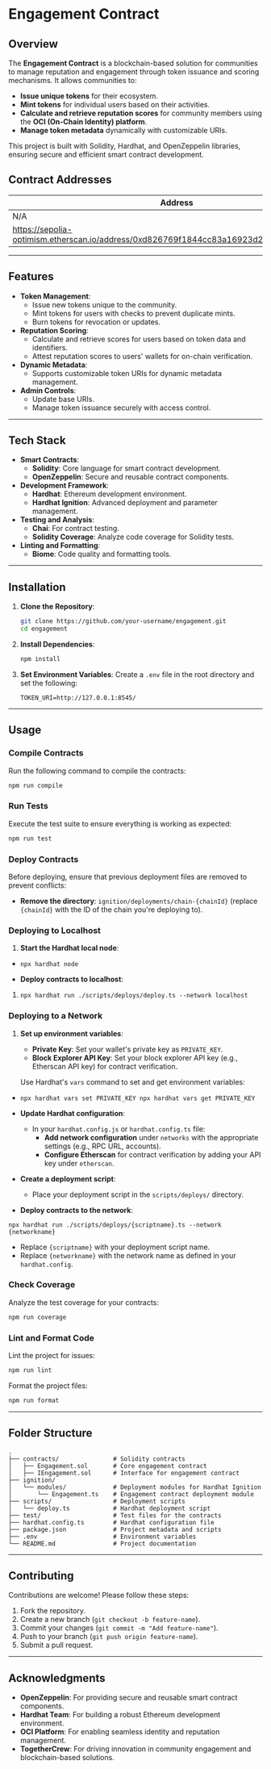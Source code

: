 # **Engagement Contract**

## **Overview**

The **Engagement Contract** is a blockchain-based solution for communities to manage reputation and engagement through token issuance and scoring mechanisms. It allows communities to:

- **Issue unique tokens** for their ecosystem.
- **Mint tokens** for individual users based on their activities.
- **Calculate and retrieve reputation scores** for community members using the **OCI (On-Chain Identity) platform**.
- **Manage token metadata** dynamically with customizable URIs.

This project is built with Solidity, Hardhat, and OpenZeppelin libraries, ensuring secure and efficient smart contract development.

## **Contract Addresses**

| Address                                                                                  | Network           |
| ---------------------------------------------------------------------------------------- | ----------------- |
| N/A                                                                                      | Sepolia           |
| https://sepolia-optimism.etherscan.io/address/0xd826769f1844cc83a16923d2aef8a479e62da732 | Optimisim Sepolia |

---

## **Features**

- **Token Management**:
  - Issue new tokens unique to the community.
  - Mint tokens for users with checks to prevent duplicate mints.
  - Burn tokens for revocation or updates.
- **Reputation Scoring**:
  - Calculate and retrieve scores for users based on token data and identifiers.
  - Attest reputation scores to users' wallets for on-chain verification.
- **Dynamic Metadata**:
  - Supports customizable token URIs for dynamic metadata management.
- **Admin Controls**:
  - Update base URIs.
  - Manage token issuance securely with access control.

---

## **Tech Stack**

- **Smart Contracts**:
  - **Solidity**: Core language for smart contract development.
  - **OpenZeppelin**: Secure and reusable contract components.
- **Development Framework**:
  - **Hardhat**: Ethereum development environment.
  - **Hardhat Ignition**: Advanced deployment and parameter management.
- **Testing and Analysis**:
  - **Chai**: For contract testing.
  - **Solidity Coverage**: Analyze code coverage for Solidity tests.
- **Linting and Formatting**:
  - **Biome**: Code quality and formatting tools.

---

## **Installation**

1. **Clone the Repository**:

   ```bash
   git clone https://github.com/your-username/engagement.git
   cd engagement
   ```

2. **Install Dependencies**:

   ```bash
   npm install
   ```

3. **Set Environment Variables**:
   Create a `.env` file in the root directory and set the following:
   ```plaintext
   TOKEN_URI=http://127.0.0.1:8545/
   ```

---

## **Usage**

### **Compile Contracts**

Run the following command to compile the contracts:

```bash
npm run compile
```

### **Run Tests**

Execute the test suite to ensure everything is working as expected:

```bash
npm run test
```

### **Deploy Contracts**

Before deploying, ensure that previous deployment files are removed to prevent conflicts:

- **Remove the directory**: `ignition/deployments/chain-{chainId}` (replace `{chainId}` with the ID of the chain you're deploying to).

### Deploying to Localhost

1.  **Start the Hardhat local node**:

- `npx hardhat node`

- **Deploy contracts to localhost**:

1.  `npx hardhat run ./scripts/deploys/deploy.ts --network localhost`

### Deploying to a Network

1.  **Set up environment variables**:

    - **Private Key**: Set your wallet's private key as `PRIVATE_KEY`.
    - **Block Explorer API Key**: Set your block explorer API key (e.g., Etherscan API key) for contract verification.

    Use Hardhat's `vars` command to set and get environment variables:

- `npx hardhat vars set PRIVATE_KEY
npx hardhat vars get PRIVATE_KEY`
- **Update Hardhat configuration**:

  - In your `hardhat.config.js` or `hardhat.config.ts` file:
    - **Add network configuration** under `networks` with the appropriate settings (e.g., RPC URL, accounts).
    - **Configure Etherscan** for contract verification by adding your API key under `etherscan`.

- **Create a deployment script**:

  - Place your deployment script in the `scripts/deploys/` directory.

- **Deploy contracts to the network**:

`npx hardhat run ./scripts/deploys/{scriptname}.ts --network {networkname}`

- Replace `{scriptname}` with your deployment script name.
- Replace `{networkname}` with the network name as defined in your `hardhat.config`.

### **Check Coverage**

Analyze the test coverage for your contracts:

```bash
npm run coverage
```

### **Lint and Format Code**

Lint the project for issues:

```bash
npm run lint
```

Format the project files:

```bash
npm run format
```

---

## **Folder Structure**

```plaintext
.
├── contracts/               # Solidity contracts
│   ├── Engagement.sol       # Core engagement contract
│   ├── IEngagement.sol      # Interface for engagement contract
├── ignition/
│   └── modules/             # Deployment modules for Hardhat Ignition
│       └── Engagement.ts    # Engagement contract deployment module
├── scripts/                 # Deployment scripts
│   └── deploy.ts            # Hardhat deployment script
├── test/                    # Test files for the contracts
├── hardhat.config.ts        # Hardhat configuration file
├── package.json             # Project metadata and scripts
├── .env                     # Environment variables
└── README.md                # Project documentation
```

---

## **Contributing**

Contributions are welcome! Please follow these steps:

1. Fork the repository.
2. Create a new branch (`git checkout -b feature-name`).
3. Commit your changes (`git commit -m "Add feature-name"`).
4. Push to your branch (`git push origin feature-name`).
5. Submit a pull request.

---

## **Acknowledgments**

- **OpenZeppelin**: For providing secure and reusable smart contract components.
- **Hardhat Team**: For building a robust Ethereum development environment.
- **OCI Platform**: For enabling seamless identity and reputation management.
- **TogetherCrew**: For driving innovation in community engagement and blockchain-based solutions.
